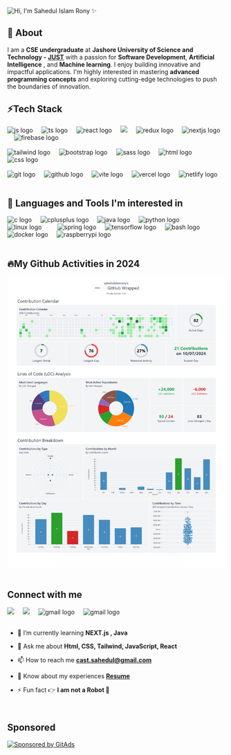 <img src="https://readme-typing-svg.herokuapp.com?font=Niconne&size=60&pause=0000&center=true&vCenter=true&multiline=true&repeat=false&width=1200&height=90&lines=Hi%2C+I'm+Sahedul+Islam+Rony+%E2%9C%A8" alt="Hi, I'm Sahedul Islam Rony ✨" />

  
<!-- <div  align="center"> -->
<!-- <img src="https://readme-typing-svg.herokuapp.com?font=IBM+Plex+Mono&weight=700&size=50&pause=1000&center=true&vCenter=true&repeat=false&width=1200&height=100&lines=Welcome+to+my+github+profile+%E2%9C%A8" alt="Welcome to my github profile ✨" />
</div> -->
<!--    -->
<h2 align="left"> 💫 About </h2>

I am a **CSE undergraduate** at **Jashore University of Science and Technology -** [**JUST**](https://just.edu.bd) with a passion for **Software Development**, **Artificial Intelligence** , and **Machine learning**. I enjoy building innovative and impactful applications. I'm highly interested in mastering **advanced programming concepts** and exploring cutting-edge technologies to push the boundaries of innovation.

<h2 align="left"> ⚡Tech Stack </h2>

<div align="left">

<img src="https://skillicons.dev/icons?i=js" height="30" alt="js logo"  />
<img width="12" />
<img src="https://skillicons.dev/icons?i=ts" height="30" alt="ts logo"  />
<img width="12" />
<img src="https://skillicons.dev/icons?i=react" height="30" alt="react logo"  />
<img width="12" />
<img src="https://cdn.jsdelivr.net/gh/devicons/devicon@latest/icons/reactrouter/reactrouter-original.svg" height="30"  />
<img width="12" />
<img src="https://skillicons.dev/icons?i=redux" height="30" alt="redux logo"  />
<img width="12" />
<img src="https://skillicons.dev/icons?i=nextjs" height="30" alt="nextjs logo"  />
<img width="12" />
<img src="https://skillicons.dev/icons?i=firebase" height="30" alt="firebase logo"  />
<img width="12" />

<br />
<br/>
<img src="https://skillicons.dev/icons?i=tailwind" height="30" alt="tailwind logo"  />
<img width="12" />
<img src="https://skillicons.dev/icons?i=bootstrap" height="30" alt="bootstrap logo"  />
<img width="12" />
<img src="https://skillicons.dev/icons?i=sass" height="30" alt="sass logo"  />
<img width="12" />
<img src="https://skillicons.dev/icons?i=html" height="30" alt="html logo"  />
<img width="12" />
<img src="https://skillicons.dev/icons?i=css" height="30" alt="css logo"  />
<img width="12" />

<br />
<br/>
<img src="https://skillicons.dev/icons?i=git" height="30" alt="git logo"  />
<img width="12" />
<img src="https://skillicons.dev/icons?i=github" height="30" alt="github logo"  />
<img width="12" />
<img src="https://skillicons.dev/icons?i=vite" height="30" alt="vite logo"  />
<img width="12" />
<img src="https://skillicons.dev/icons?i=vercel" height="30" alt="vercel logo"  />
<img width="12" />
<img src="https://skillicons.dev/icons?i=netlify" height="30" alt="netlify logo"  />

</div>

<br/>
<h2 align="left"> 🔭 Languages and Tools I'm interested in</h2>

<div align="left">
  <img src="https://cdn.jsdelivr.net/gh/devicons/devicon/icons/c/c-original.svg" height="35" alt="c logo"  />
  <img width="12" />
  <img src="https://cdn.jsdelivr.net/gh/devicons/devicon/icons/cplusplus/cplusplus-original.svg" height="35" alt="cplusplus logo"  />
  <img width="12" />
  <img src="https://cdn.jsdelivr.net/gh/devicons/devicon/icons/java/java-original.svg" height="35" alt="java logo"  />
  <img width="12" />
  <img src="https://cdn.jsdelivr.net/gh/devicons/devicon/icons/python/python-original.svg" height="35" alt="python logo"  />
  <img width="12" />
  <img width="12" />
  <img src="https://cdn.jsdelivr.net/gh/devicons/devicon/icons/linux/linux-original.svg" height="35" alt="linux logo"  />
  <img width="12" />
  <img width="12" />
  <img src="https://cdn.jsdelivr.net/gh/devicons/devicon/icons/spring/spring-original.svg" height="35" alt="spring logo"  />
  <img width="12" />
  <img src="https://cdn.jsdelivr.net/gh/devicons/devicon/icons/tensorflow/tensorflow-original.svg" height="35" alt="tensorflow logo"  />
  <img width="12" />
  <img src="https://cdn.simpleicons.org/gnubash/4EAA25" height="35" alt="bash logo"  />
  <img width="12" />
  <img src="https://cdn.simpleicons.org/docker/2496ED" height="35" alt="docker logo"  />
  <img width="12" />
  <img src="https://cdn.jsdelivr.net/gh/devicons/devicon/icons/raspberrypi/raspberrypi-original.svg" height="35" alt="raspberrypi logo"  />
</div>

<br/>
<h2 align="left"> 🔥My Github Activities  in 2024 </h2>

<div align="left">

<img src="2024/github.png" width="1200">

</div>

<br/>

<h2 align="left">  Connect with me</h2>

<div align="left">
  <a style="text-decoration:none;" href="https://linkedin.com/in/sahedulislamrony" >
  <img src="https://cdn.jsdelivr.net/gh/devicons/devicon@latest/icons/linkedin/linkedin-original.svg" height="30" />
  </a>
  <img width="12">
  <a style="text-decoration:none;" href="https://www.facebook.com/sahedulislamFB" >
  <img src="https://cdn.jsdelivr.net/gh/devicons/devicon@latest/icons/facebook/facebook-original.svg" height="30" />
  </a>
  <img width="12">
 <a style="text-decoration:none;" href="https://x.com/i_am_sahed" >
<img src="https://skillicons.dev/icons?i=twitter" height="30" alt="gmail logo"  /></a>
</a>
<img width="12">
 <a style="text-decoration:none;" href="mailto:sahedul.dev@gmail.com" >
 <img src="https://skillicons.dev/icons?i=gmail" height="30" alt="gmail logo"  /></a>

</div>
<br/>
<div align="left" >

- 🌱 I’m currently learning **NEXT.js , Java**

- 💬 Ask me about **Html, CSS, Tailwind, JavaScript, React**

- 📫 How to reach me **<cast.sahedul@gmail.com>**

- 📄 Know about my experiences [**Resume**](resources/Resume.pdf)

- ⚡ Fun fact 👉 **I am not a Robot 🤖**

</div>
<br/>

## Sponsored
[![Sponsored by GitAds](https://gitads.dev/v1/ad-serve?source=sahedulislamrony/sahedulislamrony@github)](https://gitads.dev/v1/ad-track?source=sahedulislamrony/sahedulislamrony@github)


<!-- GitAds-Verify: 8A7S1W3N4Q5MNX939M9EJWH9WO91ETMS -->

